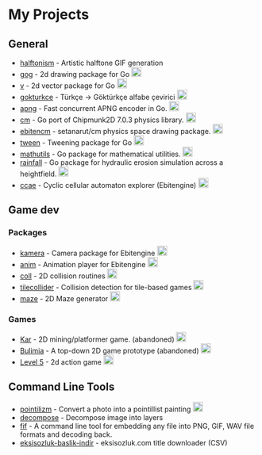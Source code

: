 # My Projects

## General

- [halftonism](https://github.com/setanarut/halftonism) - Artistic halftone GIF generation <img src="https://skillicons.dev/icons?i=py" width="13">
- [gog](https://github.com/setanarut/gog) - 2d drawing package for Go <img src="https://go.dev/blog/go-brand/Go-Logo/SVG/Go-Logo_Aqua.svg" width="20">
- [v](https://github.com/setanarut/v) - 2d vector package for Go <img src="https://go.dev/blog/go-brand/Go-Logo/SVG/Go-Logo_Aqua.svg" width="20">
- [gokturkce](https://github.com/setanarut/gokturkce) - Türkçe -> Göktürkçe alfabe çevirici <img src="https://go.dev/blog/go-brand/Go-Logo/SVG/Go-Logo_Aqua.svg" width="20">
- [apng](https://github.com/setanarut/apng) - Fast concurrent APNG encoder in Go. <img src="https://go.dev/blog/go-brand/Go-Logo/SVG/Go-Logo_Aqua.svg" width="20">
- [cm](https://github.com/setanarut/cm) - Go port of Chipmunk2D 7.0.3 physics library. <img src="https://go.dev/blog/go-brand/Go-Logo/SVG/Go-Logo_Aqua.svg" width="20">
- [ebitencm](https://github.com/setanarut/ebitencm) - setanarut/cm physics space drawing package. <img src="https://go.dev/blog/go-brand/Go-Logo/SVG/Go-Logo_Aqua.svg" width="20">
- [tween](https://github.com/setanarut/tween) - Tweening package for Go <img src="https://go.dev/blog/go-brand/Go-Logo/SVG/Go-Logo_Aqua.svg" width="20">
- [mathutils](https://github.com/setanarut/mathutils) - Go package for mathematical utilities. <img src="https://go.dev/blog/go-brand/Go-Logo/SVG/Go-Logo_Aqua.svg" width="20">
- [rainfall](https://github.com/setanarut/rainfall) - Go package for hydraulic erosion simulation across a heightfield. <img src="https://go.dev/blog/go-brand/Go-Logo/SVG/Go-Logo_Aqua.svg" width="20">
- [ccae](https://github.com/setanarut/ccae) - Cyclic cellular automaton explorer (Ebitengine) <img src="https://go.dev/blog/go-brand/Go-Logo/SVG/Go-Logo_Aqua.svg" width="20">

## Game dev

### Packages
- [kamera](https://github.com/setanarut/kamera) - Camera package for Ebitengine <img src="https://go.dev/blog/go-brand/Go-Logo/SVG/Go-Logo_Aqua.svg" width="20">
- [anim](https://github.com/setanarut/anim) - Animation player for Ebitengine <img src="https://go.dev/blog/go-brand/Go-Logo/SVG/Go-Logo_Aqua.svg" width="20">
- [coll](https://github.com/setanarut/coll) - 2D collision routines  <img src="https://go.dev/blog/go-brand/Go-Logo/SVG/Go-Logo_Aqua.svg" width="20">
- [tilecollider](https://github.com/setanarut/tilecollider) - Collision detection for tile-based games  <img src="https://go.dev/blog/go-brand/Go-Logo/SVG/Go-Logo_Aqua.svg" width="20">
- [maze](https://github.com/setanarut/maze) - 2D Maze generator  <img src="https://go.dev/blog/go-brand/Go-Logo/SVG/Go-Logo_Aqua.svg" width="20">

### Games

- [Kar](https://github.com/setanarut/kar) - 2D mining/platformer game. (abandoned) <img src="https://go.dev/blog/go-brand/Go-Logo/SVG/Go-Logo_Aqua.svg" width="20">
- [Bulimia](https://github.com/setanarut/bulimia) - A top-down 2D game prototype (abandoned) <img src="https://go.dev/blog/go-brand/Go-Logo/SVG/Go-Logo_Aqua.svg" width="20">
- [Level 5](https://github.com/setanarut/level5) - 2d action game <img src="https://go.dev/blog/go-brand/Go-Logo/SVG/Go-Logo_Aqua.svg" width="20">

## Command Line Tools

- [pointilizm](https://github.com/setanarut/pointilizm) - Convert a photo into a pointillist painting <img src="https://go.dev/blog/go-brand/Go-Logo/SVG/Go-Logo_Aqua.svg" width="20">
- [decompose](https://github.com/setanarut/decompose) - Decompose image into layers <img src="https://skillicons.dev/icons?i=py" width="13">
- [fif](https://github.com/setanarut/fif) - A command line tool for embedding any file into PNG, GIF, WAV file formats and decoding back. <img src="https://skillicons.dev/icons?i=py" width="13">
- [eksisozluk-baslik-indir](https://github.com/setanarut/eksisozluk-baslik-indir) - eksisozluk.com title downloader (CSV) <img src="https://skillicons.dev/icons?i=py" width="13">

